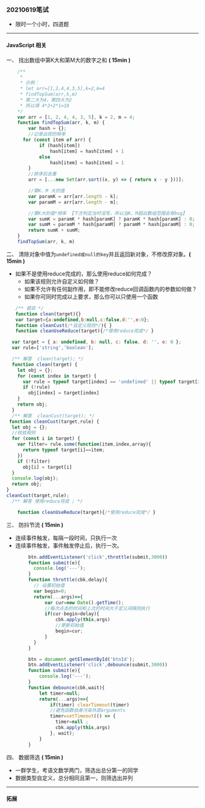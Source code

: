 ### 20210619笔试

- 限时一个小时，四道题
---
#### JavaScript 相关

一、 找出数组中第K大和第M大的数字之和 **( 15min )**
```javascript
    /**
     * 
     * 示例：
     * let arr=[1,2,4,4,3,5],k=2,m=4
     * findTopSum(arr,k,m)
     * 第二大为4，第四大为2
     * 所以得 4*2+2*1=10
    */
    var arr = [1, 2, 4, 4, 3, 5], k = 2, m = 4;
    function findTopSum(arr, k, m) {
        var hash = {};
        //记录出现的频率
      for (const item of arr) {
            if (hash[item])
                hash[item] = hash[item] + 1
            else
                hash[item] = hash[item] = 1
        }
        //排序后去重
        arr = [...new Set(arr.sort((x, y) => { return x - y }))];

        //第K、M 大的值
        var paramK = arr[arr.length - k];
        var paramM = arr[arr.length - m];

        //第K大的值*频率 【下方判定当时没写，所以当K、M超出数组范围会有bug】
        var sumK = paramK * hash[paramK] ? paramK * hash[paramK] : 0;
        var sumM = paramM * hash[paramM] ? paramM * hash[paramM] : 0;
        return sumK + sumM;
    }
    findTopSum(arr, k, m)
 ```

二、 清除对象中值为`undefined或null的key`并且返回新对象，不修改原对象。**( 15min )**
  - 如果不是使用reduce完成的，那么使用reduce如何完成？
    - 如果该规则允许自定义如何做？
    - 如果不允许有任何副作用，即不能修改reduce回调函数内的参数如何做？
    - 如果你可同时完成以上要求，那么你可以只使用一个函数
    ```javascript
    /** 题目 */
    function clean(target){}
    var target={a:undefined,b:null,c:false,d:'',e:0};
    function cleanCust(/*自定义规则*/){ }
    function cleanUseReduce(target){/*使用reduce完成*/ }
    ```
```javascript
  var target = { a: undefined, b: null, c: false, d: '', e: 0 };
  var rule=['string','boolean'];

  /** 解答  clean(target); */
  function clean(target) {
    let obj = {};
    for (const index in target) {
      var rule = typeof target[index] == 'undefined' || typeof target[index] == 'object';
      if (!rule) 
        obj[index] = target[index]
    }
    return obj;
  }
  /** 解答  cleanCust(target); */
 function cleanCust(target,rule) {
  let obj = {};
  //校验规则
  for (const i in target) {
    var filter= rule.some(function(item,index,array){
      return typeof target[i]==item;
    })
    if (!filter) 
      obj[i] = target[i]
  }
  console.log(obj);
  return obj;
}
cleanCust(target,rule);
  /** 解答 使用reduce完成 ; */

    function cleanUseReduce(target){/*使用reduce完成*/ }

```

三、 防抖节流 **( 15min )**
- 连续事件触发，每隔一段时间，只执行一次
- 连续事件触发，事件触发停止后，执行一次。
```javascript
        btn.addEventListener('click',throttle(submit,3000))
        function submit(e){
          console.log('---');
        }
        function throttle(cbk,delay){
          // 设置初始值
          var begin=0;
          return(...args)=>{
              var cur=new Date().getTime();
              //每次点击的时间和上次的时间大于定义间隔则执行
              if(cur-begin>delay){
                  cbk.apply(this,args)
                  //更新初始值
                  begin=cur;
              }
          }
        }
```

```javascript
        btn = document.getElementById('btnId');
        btn.addEventListener('click',debounce(submit,3000))
        function submit(e){
            console.log('---');
        }
        function debounce(cbk,wait){
            let timer=null;
            return(...args)=>{
                if(timer) clearTimeout(timer)
                //避免函数自身污染外部arguments
                timer=setTimeout(() => {
                  timer=null ;
                  cbk.apply(this,args)
                }, wait);
            }
        }
```

四、 数据筛选 **( 15min )**
- 一群学生，考语文数学两门，筛选出总分第一的同学
- 数据类型自定义，总分相同且第一，则筛选出并列


---
#### 拓展 
